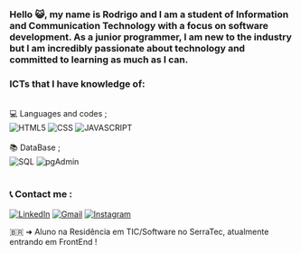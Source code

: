 
### Hello 😺, my name is Rodrigo and I am a student of Information and Communication Technology with a focus on software development. As a junior programmer, I am new to the industry but I am incredibly passionate about technology and committed to learning as much as I can.
### ICTs that I have knowledge of:

<div style="display: inline_block"><br/>
    💻 Languages and codes ; <br/>
    <img align="center"alt="HTML5"src="https://img.shields.io/badge/HTML5-E34F26?style=for-the-badge&logo=html5&logoColor=white">
    <img align="center"alt="CSS"src="https://img.shields.io/badge/CSS3-1572B6?style=for-the-badge&logo=css3&logoColor=white">
    <img align="center"alt="JAVASCRIPT"src="https://img.shields.io/badge/JavaScript-323330?style=for-the-badge&logo=javascript&logoColor=F7DF1E">
</div>
<div style="display: inline_block"><br/>
    📚 DataBase ;<br/>
    <img align="center"alt="SQL"src="https://img.shields.io/badge/MySQL-00000F?style=for-the-badge&logo=mysql&logoColor=white">
    <img align="center"alt="pgAdmin"src="https://img.shields.io/badge/PostgreSQL-316192?style=for-the-badge&logo=postgresql&logoColor=white">
</div>
<br/>

### 📞 Contact me :

[![LinkedIn](https://img.shields.io/badge/LinkedIn-0077B5?style=for-the-badge&logo=linkedin&logoColor=white)](https://www.linkedin.com/in/rodrigo-sobrinho-864a73218/)
[![Gmail](https://img.shields.io/badge/Gmail-D14836?style=for-the-badge&logo=gmail&logoColor=white)](https://is.gd/HghvTR)
[![Instagram](https://img.shields.io/badge/Instagram-E4405F?style=for-the-badge&logo=instagram&logoColor=white)](https://www.instagram.com/eu.rodrigolisboa/)

  🇧🇷 ➜ Aluno na Residência em TIC/Software no SerraTec, atualmente entrando em FrontEnd !
